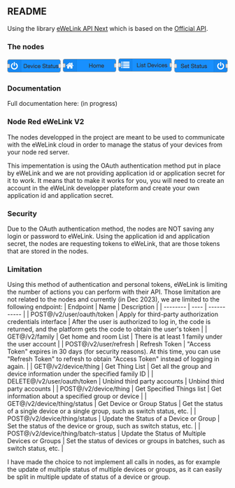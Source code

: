 ## README

Using the library [eWeLink API Next](https://github.com/nocmt/ewelink-api-next) which is based on the [Official API](https://coolkit-technologies.github.io/eWeLink-API/#/en/PlatformOverview).

### The nodes
![get-status](https://github.com/FloFlal/node-red-ewelink-v2-oauth/blob/1fa97bad4c02f6fb0daa6336ae2c8a89862b3d43/docs/images/ewelink-v2-get-status.png)
![get-home](https://github.com/FloFlal/node-red-ewelink-v2-oauth/blob/1fa97bad4c02f6fb0daa6336ae2c8a89862b3d43/docs/images/ewelink-v2-home.png)
![list-devices](https://github.com/FloFlal/node-red-ewelink-v2-oauth/blob/1fa97bad4c02f6fb0daa6336ae2c8a89862b3d43/docs/images/ewelink-v2-list-devices.png)
![set-status](https://github.com/FloFlal/node-red-ewelink-v2-oauth/blob/1fa97bad4c02f6fb0daa6336ae2c8a89862b3d43/docs/images/ewelink-v2-set-status.png)

### Documentation

Full documentation here: (in progress)

### Node Red eWeLink V2

The nodes developped in the project are meant to be used to communicate with the eWeLink cloud in order to manage the status of your devices from your node red server.

This impementation is using the OAuth authentication method put in place by eWeLink and we are not providing application id or application secret for it to work.
It means that to make it works for you, you will need to create an account in the eWeLink developper plateform and create your own application id and application secret.

### Security

Due to the OAuth authentication method, the nodes are NOT saving any login or password to eWeLink. Using the application id and application secret, the nodes are requesting tokens to eWeLink, that are those tokens that are stored in the nodes.

### Limitation

Using this method of authentication and personal tokens, eWeLink is limiting the number of actions you can perform with their API. Those limitation are not related to the nodes and currently (in Dec 2023), we are limited to the following endpoint:
| Endpoint | Name | Description |
| -------- | ---- | ----------- |
| POST@/v2/user/oauth/token | Apply for third-party authorization credentials interface | After the user is authorized to log in, the code is returned, and the platform gets the code to obtain the user's token |
| GET@/v2/family | Get home and room List | There is at least 1 family under the user account |
| POST@/v2/user/refresh | Refresh Token | "Access Token" expires in 30 days (for security reasons). At this time, you can use "Refresh Token" to refresh to obtain "Access Token" instead of logging in again. |
| GET@/v2/device/thing | Get Thing List | Get all the group and device information under the specified family ID |
| DELETE@/v2/user/oauth/token | Unbind third party accounts | Unbind third party accounts |
| POST@/v2/device/thing | Get Specified Things list | Get information about a specified group or device |
| GET@/v2/device/thing/status | Get Device or Group Status | Get the status of a single device or a single group, such as switch status, etc. |
| POST@/v2/device/thing/status | Update the Status of a Device or Group | Set the status of the device or group, such as switch status, etc. |
| POST@/v2/device/thing/batch-status | Update the Status of Multiple Devices or Groups | Set the status of devices or groups in batches, such as switch status, etc. |

I have made the choice to not implement all calls in nodes, as for example the update of multiple status of multiple devices or groups, as it can easily be split in multiple update of status of a device or group.
